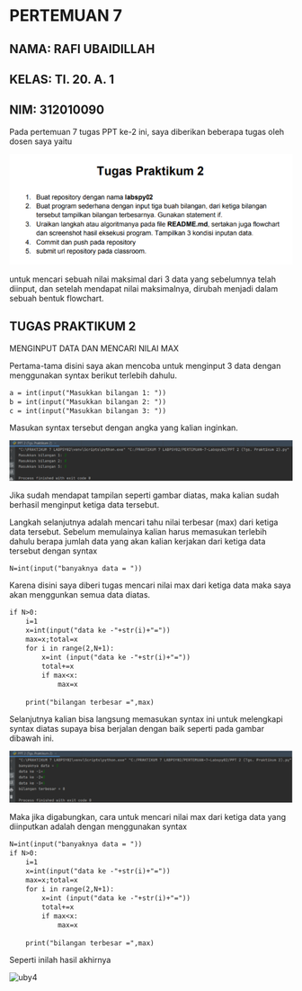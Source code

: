 # PERTEMUAN 7

## NAMA: RAFI UBAIDILLAH
## KELAS: TI. 20. A. 1
## NIM: 312010090

Pada pertemuan 7 tugas PPT ke-2 ini, saya diberikan beberapa tugas oleh dosen saya yaitu

![uby1](foto/uby1.png)

untuk mencari sebuah nilai maksimal dari 3 data yang sebelumnya telah diinput, dan setelah mendapat nilai maksimalnya, dirubah menjadi dalam sebuah bentuk flowchart.

## TUGAS PRAKTIKUM 2

MENGINPUT DATA DAN MENCARI NILAI MAX

Pertama-tama disini saya akan mencoba untuk menginput 3 data dengan menggunakan syntax berikut terlebih dahulu.

````
a = int(input("Masukkan bilangan 1: "))
b = int(input("Masukkan bilangan 2: "))
c = int(input("Masukkan bilangan 3: "))
````

Masukan syntax tersebut dengan angka yang kalian inginkan.

![uby2](foto/uby2.png)

Jika sudah mendapat tampilan seperti gambar diatas, maka kalian sudah berhasil menginput ketiga data tersebut.

Langkah selanjutnya adalah mencari tahu nilai terbesar (max) dari ketiga data tersebut. Sebelum memulainya kalian harus memasukan terlebih dahulu berapa jumlah data yang akan kalian kerjakan dari ketiga data tersebut dengan syntax

````
N=int(input("banyaknya data = "))
````

Karena disini saya diberi tugas mencari nilai max dari ketiga data maka saya akan menggunkan semua data diatas.

````
if N>0:
    i=1
    x=int(input("data ke -"+str(i)+"="))
    max=x;total=x
    for i in range(2,N+1):
        x=int (input("data ke -"+str(i)+"="))
        total+=x
        if max<x:
            max=x

    print("bilangan terbesar =",max)
````

Selanjutnya kalian bisa langsung memasukan syntax ini untuk melengkapi syntax diatas supaya bisa berjalan dengan baik seperti pada gambar dibawah ini.

![uby3](foto/uby3.png)

Maka jika digabungkan, cara untuk mencari nilai max dari ketiga data yang diinputkan adalah dengan menggunakan syntax

````
N=int(input("banyaknya data = "))
if N>0:
    i=1
    x=int(input("data ke -"+str(i)+"="))
    max=x;total=x
    for i in range(2,N+1):
        x=int (input("data ke -"+str(i)+"="))
        total+=x
        if max<x:
            max=x

    print("bilangan terbesar =",max)
````

Seperti inilah hasil akhirnya

![uby4](foto/uby4)